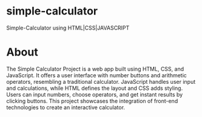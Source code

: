 # simple-calculator
Simple-Calculator using HTML|CSS|JAVASCRIPT

# About
The Simple Calculator Project is a web app built using HTML, CSS, and JavaScript. It offers a user interface with number buttons and arithmetic operators, resembling a traditional calculator. JavaScript handles user input and calculations, while HTML defines the layout and CSS adds styling. Users can input numbers, choose operators, and get instant results by clicking buttons. This project showcases the integration of front-end technologies to create an interactive calculator.
